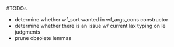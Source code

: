 #TODOs

* determine whether wf_sort wanted in wf_args_cons constructor
* determine whether there is an issue w/ current lax typing on le judgments
* prune obsolete lemmas